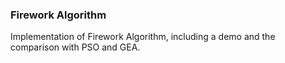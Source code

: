 ### Firework Algorithm

Implementation of Firework Algorithm, including a demo and the comparison with PSO and GEA. 